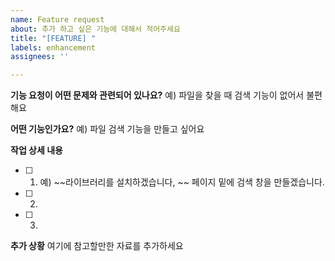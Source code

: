 ```yaml
---
name: Feature request
about: 추가 하고 싶은 기능에 대해서 적어주세요
title: "[FEATURE] "
labels: enhancement
assignees: ''

---
```


**기능 요청이 어떤 문제와 관련되어 있나요?**
예) 파일을 찾을 때 검색 기능이 없어서 불편해요

**어떤 기능인가요?**
예) 파일 검색 기능을 만들고 싶어요

**작업 상세 내용**
- [ ] 1. 예) ~~라이브러리를 설치하겠습니다, ~~ 페이지 밑에 검색 창을 만들겠습니다.
- [ ] 2.
- [ ] 3.

**추가 상황**
여기에 참고할만한 자료를 추가하세요
